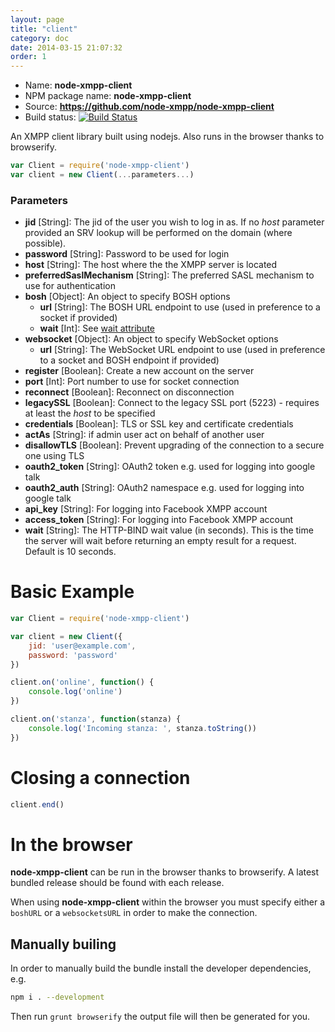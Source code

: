 ```yaml
---
layout: page
title: "client"
category: doc
date: 2014-03-15 21:07:32
order: 1
---
```


* Name: __node-xmpp-client__
* NPM package name: __node-xmpp-client__
* Source: __https://github.com/node-xmpp/node-xmpp-client__
* Build status: [![Build Status](https://secure.travis-ci.org/node-xmpp/node-xmpp-client.png)](http://travis-ci.org/node-xmpp/node-xmpp-cient)

An XMPP client library built using nodejs. Also runs in the browser thanks to browserify.

```javascript
var Client = require('node-xmpp-client')
var client = new Client(...parameters...)
```

### Parameters

* __jid__ [String]: The jid of the user you wish to log in as. If no _host_ parameter provided an SRV lookup will be performed on the domain (where possible).
* __password__ [String]: Password to be used for login
* __host__ [String]: The host where the the XMPP server is located
* __preferredSaslMechanism__ [String]: The preferred SASL mechanism to use for authentication
* __bosh__ [Object]: An object to specify BOSH options
  * __url__ [String]: The BOSH URL endpoint to use (used in preference to a socket if provided)
  * __wait__ [Int]: See [wait attribute](http://xmpp.org/extensions/xep-0124.html#session-request)
* __websocket__ [Object]: An object to specify WebSocket options
  * __url__ [String]: The WebSocket URL endpoint to use (used in preference to a socket and BOSH endpoint if provided)
* __register__ [Boolean]: Create a new account on the server
* __port__ [Int]: Port number to use for socket connection
* __reconnect__ [Boolean]: Reconnect on disconnection
* __legacySSL__ [Boolean]: Connect to the legacy SSL port (5223) - requires at least the _host_ to be specified
* __credentials__ [Boolean]: TLS or SSL key and certificate credentials
* __actAs__ [String]: if admin user act on behalf of another user
* __disallowTLS__ [Boolean]: Prevent upgrading of the connection to a secure one using TLS
* __oauth2_token__ [String]: OAuth2 token e.g. used for logging into google talk
* __oauth2_auth__ [String]: OAuth2 namespace e.g. used for logging into google talk
* __api_key__ [String]: For logging into Facebook XMPP account
* __access_token__ [String]: For logging into Facebook XMPP account
* __wait__ [String]: The HTTP-BIND wait value (in seconds). This is the time the server will wait before returning an empty result for a request. Default is 10 seconds.

# Basic Example

```javascript
var Client = require('node-xmpp-client')

var client = new Client({
    jid: 'user@example.com',
    password: 'password'
})

client.on('online', function() {
    console.log('online')
})

client.on('stanza', function(stanza) {
    console.log('Incoming stanza: ', stanza.toString())
})
```

# Closing a connection

```javascript
client.end()
```

# In the browser

__node-xmpp-client__ can be run in the browser thanks to browserify. A latest bundled release should be found with each release.

When using __node-xmpp-client__ within the browser you must specify either a `boshURL` or a `websocketsURL` in order to make the connection.

## Manually builing

In order to manually build the bundle install the developer dependencies, e.g.

```bash
npm i . --development
```

Then run `grunt browserify` the output file will then be generated for you.
